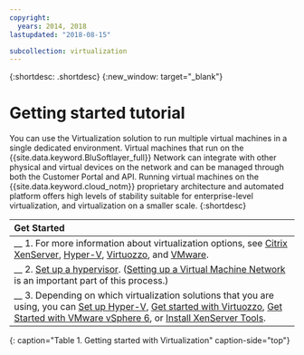 ```yaml
---
copyright:
  years: 2014, 2018
lastupdated: "2018-08-15"

subcollection: virtualization
---
```


{:shortdesc: .shortdesc}
{:new_window: target="_blank"}

# Getting started tutorial

You can use the Virtualization solution to run multiple virtual machines in a single dedicated environment. Virtual machines that run on the {{site.data.keyword.BluSoftlayer_full}} Network can integrate with other physical and virtual devices on the network and can be managed through both the Customer Portal and API. Running virtual machines on the {{site.data.keyword.cloud_notm}} proprietary architecture and automated platform offers high levels of stability suitable for enterprise-level virtualization, and virtualization on a smaller scale.
{:shortdesc}

| Get Started       |
|:------------------|
| __ 1. For more information about virtualization options, see [Citrix XenServer](/docs/infrastructure/virtualization?topic=Virtualization-what-is-citrix-xenserver-), [Hyper-V](/docs/infrastructure/virtualization?topic=Virtualization-what-is-hyper-v-), [Virtuozzo](/docs/infrastructure/virtualization?topic=Virtualization-what-is-virtuozzo-), and [VMware](/docs/infrastructure/vmware?topic=VMware-getting-started-tutorial). |
| __ 2. [Set up a hypervisor](/docs/infrastructure/virtualization?topic=Virtualization-setting-up-a-hypervisor). ([Setting up a Virtual Machine Network](/docs/infrastructure/virtualization?topic=Virtualization-setting-up-a-virtual-machine-network) is an important part of this process.) |
| __ 3. Depending on which virtualization solutions that you are using, you can [Set up Hyper-V](/docs/infrastructure/virtualization?topic=Virtualization-setting-up-hyper-v), [Get started with Virtuozzo](/docs/infrastructure/virtualization?topic=Virtualization-getting-started-with-virtuozzo), [Get Started with VMware vSphere 6](/docs/infrastructure/vmware?topic=VMware-getting-started-with-vmware-vsphere-6), or [Install XenServer Tools](/docs/infrastructure/virtualization?topic=Virtualization-installing-xenserver-tools-when-using-linux). |
{: caption="Table 1. Getting started with Virtualization" caption-side="top"}
